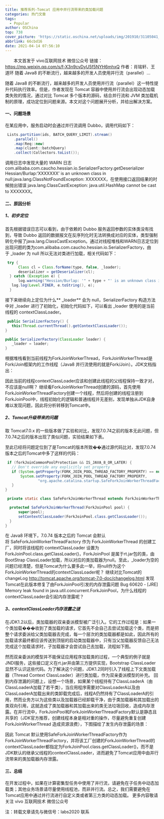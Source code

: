 ```yaml
---
title: 推荐系列-Tomcat 应用中并行流带来的类加载问题
categories: 热门文章
tags:
  - Popular
author: OSChina
top: 738
cover_picture: 'https://static.oschina.net/uploads/img/201910/31105041_yR4Z.jpg'
abbrlink: 66cbd16
date: 2021-04-14 07:56:10
---
```


&emsp;&emsp;本文首发于 vivo互联网技术 微信公众号 链接：https://mp.weixin.qq.com/s/f-X3n9cvDyU5f5NYH6mhxQ 作者：肖铭轩、王道环 随着 Java8 的不断流行，越来越多的开发人员使用并行流（parallel）...
<!-- more -->

                                                                                                                                                                                         
随着 Java8 的不断流行，越来越多的开发人员使用并行流（parallel）这一特性提升代码执行效率。但是，作者发现在 Tomcat 容器中使用并行流会出现动态加载类失败的情况，通过对比 Tomcat 多个版本的源码，结合并行流和 JVM 类加载机制的原理，成功定位到问题来源。本文对这个问题展开分析，并给出解决方案。 
 
#### 一、问题场景 
在某应用中，服务启动时会通过并行流调用 Dubbo，调用代码如下： 
 ```java 
  Lists.partition(ids, BATCH_QUERY_LIMIT).stream()
     .parallel()
     .map(Req::new)
     .map(client::batchQuery)
     .collect(Collectors.toList());

  ```  
调用日志中发现大量的 WARN 日志com.alibaba.com.caucho.hessian.io.SerializerFactory.getDeserializer Hessian/Burlap:‘XXXXXXX’ is an unknown class in null:java.lang.ClassNotFoundException: XXXXXXX，在使用接口返回结果的时候抛出错误 java.lang.ClassCastException: java.util.HashMap cannot be cast to XXXXXXX。 
 
#### 二、原因分析 
 
##### 1、初步定位 
首先根据错误日志可以看到，由于依赖的 Dubbo 服务返回参数的实体类没有找到，导致 Dubbo 返回的数据报文在反序列化时无法转换成对应的实体，类型强制转化中报了java.lang.ClassCastException。通过对线程堆栈和WARN日志定位到出现问题的类为com.alibaba.com.caucho.hessian.io.SerializerFactory，由于 _loader 为 null 所以无法对类进行加载，相关代码如下： 
 ```java 
  try {
       Class cl = Class.forName(type, false, _loader);
       deserializer = getDeserializer(cl);
   } catch (Exception e) {
       log.warning("Hessian/Burlap: '" + type + "' is an unknown class in " + _loader + ":\n" + e);
    log.log(Level.FINER, e.toString(), e);
   }

  ```  
接下来继续向上定位为什么** _loader** 会为 null，SerializerFactory 构造方法中对 _loader 进行了初始化，初始化代码如下，可以看出 _loader 使用的是当前线程的 contextClassLoader。 
 ```java 
  public SerializerFactory() {
    this(Thread.currentThread().getContextClassLoader());
}
 
public SerializerFactory(ClassLoader loader) {
    _loader = loader;
}

  ```  
根据堆栈看到当前线程为ForkJoinWorkerThread，ForkJoinWorkerThread是Fork/Join框架内的工作线程（Java8 并行流使用的就是Fork/Join）。JDK文档指出： 
 
因此当前的线程contextClassLoader应该和创建此线程的父线程保持一致才对，不应该是null啊？ 
继续看ForkJoinWorkerThread创建的源码，首先使用ForkJoinWorkerThreadFactory创建一个线程，然后将创建的线程注册到ForkJoinPool中，线程初始化的逻辑和普通线程并无差别，发现单独从JDK自身难以发现问题，因此将分析转移到Tomcat中。 
 
##### 2、Tomcat升级带来的问题 
取 Tomcat7.0.x 的一些版本做了实验和对比，发现7.0.74之前的版本无此问题，但7.0.74之后的版本出现了类似问题，实验结果如下表。 
 
至此已经将问题定位到了是Tomcat的版本所致��通过源代码比对，发现7.0.74版本之后的Tomcat中多了这样的代码： 
 ```java 
  if (forkJoinCommonPoolProtection && IS_JAVA_8_OR_LATER) {
    // Don't override any explicitly set property
    if (System.getProperty(FORK_JOIN_POOL_THREAD_FACTORY_PROPERTY) == null) {
        System.setProperty(FORK_JOIN_POOL_THREAD_FACTORY_PROPERTY,
                "org.apache.catalina.startup.SafeForkJoinWorkerThreadFactory");
    }
}

  ```  
 ```java 
  private static class SafeForkJoinWorkerThread extends ForkJoinWorkerThread {
 
   protected SafeForkJoinWorkerThread(ForkJoinPool pool) {
       super(pool);
       setContextClassLoader(ForkJoinPool.class.getClassLoader());
   }
}

  ```  
在 Java8 环境下，7.0.74 版本之后的 Tomcat 会默认将 SafeForkJoinWorkerThreadFactory 作为 ForkJoinWorkerThread 的创建工厂，同时将该线程的 contextClassLoader 设置为ForkJoinPool.class.getClassLoader()，ForkJoinPool 是属于rt.jar包的类，由BootStrap ClassLoader加载，所以对应的类加载器为null。至此，_loader为空的问题已经清楚，但是Tomcat为什么要多此一举，将null作为这个 ForkJoinWorkerThread的contextClassLoader呢？ 
继续对比Tomcat的changeLog http://tomcat.apache.org/tomcat-7.0-doc/changelog.html 发现Tomcat在此版本修复了由ForkJoinPool引发的内存泄露问题 Bug 60620 - [JRE] Memory leak found in java.util.concurrent.ForkJoinPool，为什么线程的contextClassLoader会引起内存泄露呢？ 
 
##### 3、contextClassLoader内存泄露之谜 
在JDK1.2以后，类加载器的双亲委派模型被广泛引入。它的工作过程是：如果一个类加载���收到了类加载的请求，它首先不会自己去尝试加载这个类，而是把整个请求委派给父类加载器去完成，每一个层次的类加载器都是如此，因此所有的加载请求最终都应该传送到顶层的启动类加载器中，只有当父加载器反馈自己无法完成这个加载请求时，子加载器才会尝试自己去加载，流程如下图。 
 
然而双亲委派的模型并不能保证应用程序加载类的过程，一个典型的例子就是JNDI服务，这些接口定义在rt.jar并由第三方提供实现，Bootstrap ClassLoader显然不认识这些代码。为了解决这个问题，JDK1.2同时引入了线程上下文类加载器（Thread Context ClassLoader）进行类加载，作为双亲委派模型的补充。 
回到内存泄漏的问题上，设想一个场景，如果某个线程持有了ClassLoaderA（由ClassLoaderA加载了若干类），当应用程序需要对ClassLoaderA以及由ClassLoaderA加载出来的类卸载完成后，线程A仍然持有了ClassLoaderA的引用，然而业务方以为这些类以及加载器已经卸载干净，由于类加载器和其加载出的类双向引用，这就造成了类加载器和其加载出来的类无法垃圾回收，造成内存泄露。在并行流中，ForkJoinPool和ForkJoinWorkerThreadFactory默认是静态且共享的（JDK官方推荐，创建线程本身是相对重的操作，尽量避免重复创建ForkJoinWorkerThread 造成资源浪费），下图描绘了发生内存泄露的场景： 
 
因此 Tomcat 默认使用SafeForkJoinWorkerThreadFactory作为ForkJoinWorkerThreadFactory，并将该工厂创建的ForkJoinWorkerThread的contextClassLoader都指定为ForkJoinPool.class.getClassLoader()，而不是JDK默认的继承父线程的contextClassLoader，进而避免了Tomcat应用中由并行流带来的类加载器内存泄露。 
 
#### 三、总结 
在开发过程中，如果在计算密集型任务中使用了并行流，请避免在子任务中动态加载类；其他业务场景请尽量使用线程池，而非并行流。总之，我们需要避免在Tomcat应用中通过并行流进行自定义类或者第三方类的动态加载。 
更多内容敬请关注 vivo 互联网技术 微信公众号 
 
注：转载文章请先与微信号：labs2020 联系
                                        